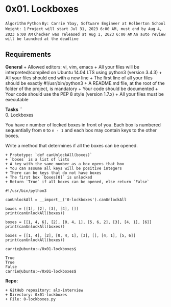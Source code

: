 # 0x01. Lockboxes

`Algorithm`
`Python`
 `By: Carrie Ybay, Software Engineer at Holberton School`
 `Weight: 1`
 `Project will start Jul 31, 2023 6:00 AM, must end by Aug 4, 2023 6:00 AM`
 `Checker was released at Aug 1, 2023 6:00 AM`
 `An auto review will be launched at the deadline`

## Requirements

  **General**
    + Allowed editors: vi, vim, emacs
    + All your files will be interpreted/compiled on Ubuntu 14.04 LTS using python3 (version 3.4.3)
    + All your files should end with a new line
    + The first line of all your files should be exactly #!/usr/bin/python3
    + A README.md file, at the root of the folder of the project, is mandatory
    + Your code should be documented
    + Your code should use the PEP 8 style (version 1.7.x)
    + All your files must be executable


**Tasks**
``  
  0. Lockboxes

  You have `n` number of locked boxes in front of you. Each box is numbered sequentially from `0` to `n - 1` and each box may contain keys to the other boxes.

  Write a method that determines if all the boxes can be opened.

    + Prototype: `def canUnlockAll(boxes)`
    + `boxes` is a list of lists
    + A key with the same number as a box opens that box
    + You can assume all keys will be positive integers
    + There can be keys that do not have boxes
    + The first box `boxes[0]` is unlocked
    + Return `True` if all boxes can be opened, else return `False`

  ```carrie@ubuntu:~/0x01-lockboxes$ cat main_0.py
  #!/usr/bin/python3

  canUnlockAll = __import__('0-lockboxes').canUnlockAll

  boxes = [[1], [2], [3], [4], []]
  print(canUnlockAll(boxes))

  boxes = [[1, 4, 6], [2], [0, 4, 1], [5, 6, 2], [3], [4, 1], [6]]
  print(canUnlockAll(boxes))

  boxes = [[1, 4], [2], [0, 4, 1], [3], [], [4, 1], [5, 6]]
  print(canUnlockAll(boxes))

  carrie@ubuntu:~/0x01-lockboxes$
  ```

  ```carrie@ubuntu:~/0x01-lockboxes$ ./main_0.py
  True
  True
  False
  carrie@ubuntu:~/0x01-lockboxes$
  ```
  
  **Repo:**

    + GitHub repository: alx-interview
    + Directory: 0x01-lockboxes
    + File: 0-lockboxes.py
```